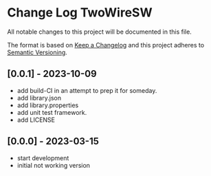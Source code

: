 # Change Log TwoWireSW

All notable changes to this project will be documented in this file.

The format is based on [Keep a Changelog](http://keepachangelog.com/)
and this project adheres to [Semantic Versioning](http://semver.org/).


## [0.0.1] - 2023-10-09
- add build-CI in an attempt to prep it for someday.
- add library.json
- add library.properties
- add unit test framework.
- add LICENSE

## [0.0.0] - 2023-03-15

- start development
- initial not working version

